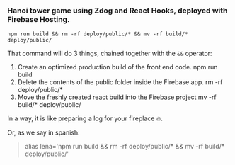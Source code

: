 ### Hanoi tower game using Zdog and React Hooks, deployed with Firebase Hosting.

```
npm run build && rm -rf deploy/public/* && mv -rf build/* deploy/public/
```

That command will do 3 things, chained together with the `&&` operator:

1. Create an optimized production build of the front end code. npm run build
2. Delete the contents of the public folder inside the Firebase app. rm -rf deploy/public/*
3. Move the freshly created react build into the Firebase project mv -rf build/* deploy/public/

In a way, it is like preparing a log for your fireplace 🔥.

Or, as we say in spanish:

> alias leña='npm run build && rm -rf deploy/public/* && mv -rf build/* deploy/public/' 
